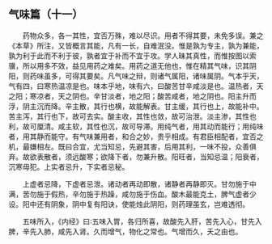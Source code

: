 ## 气味篇（十一）


&emsp;&emsp;药物众多，各一其性，宜否万殊，难以尽识。用者不得其要，未免多误。兼之《本草》所注，又皆概言其能，凡有一长，自难泯没。惟是孰为专主，孰为兼能，孰为利于此而不利于彼，孰者宜于补而不宜于攻。学人昧其真性，而惟按图以索骥，所以用多不效，益见用药之难矣。用药之道无他也，惟在精其气味，识其阴阳，则药味虽多，可得其要矣。凡气味之辩，则诸气属阳，诸味属阴。气本乎天，气有四，曰寒热温凉是也。味本乎地，味有六，曰酸苦甘辛咸淡是也。温热者，天之阳；寒凉者，天之阴也。辛甘淡者，地之阳；酸苦咸者，地之阴也。阳主升而浮，阴主沉而降。辛主散，其行也横，故能解表。甘主缓，其行也上，故能补中。苦主泻，其行也下，故可去实。酸主收，其性也敛，故可治泄。淡主渗，其性也利，故可厘清。咸主软，其性也沉，故可导滞。用纯气者，用其动而能行；用纯味者，用其静而能守。有气味兼用者，和合之妙，贵乎相成。有君臣相配者，宜否之机，最嫌相左。既曰合宜，尤当知忌，先避其害，后用其利，一味不投，众善俱弃。故欲表散者，须远酸寒；欲降下者，勿兼升散。阳旺者，当知忌温；阳衰者，沉寒毋犯。上实者忌升，下实者忌秘。

&emsp;&emsp;上虚者忌降，下虚者忌泄。诸动者再动即散，诸静者再静即灭。甘勿施于中满，苦勿施于假热，辛勿施于热躁，咸勿施于伤血。酸木最能克土，脾气虚者少设。阳中还有阴象，阴中复有阳诀，使能烛此阴阳，则药理虽玄，岂难透彻。

&emsp;&emsp;五味所入，《内经》曰∶五味入胃，各归所喜，故酸先入肝，苦先入心，甘先入脾，辛先入肺，咸先入肾。久而增气，物化之常也。气增而久，夭之由也。

